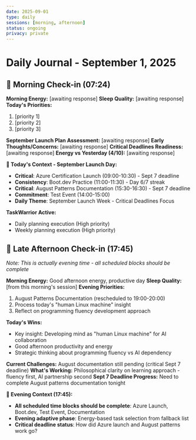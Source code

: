 ```yaml
---
date: 2025-09-01
type: daily
sessions: [morning, afternoon]
status: ongoing
privacy: private
---
```


# Daily Journal - September 1, 2025

## 🌅 Morning Check-in (07:24)
**Morning Energy:** [awaiting response]
**Sleep Quality:** [awaiting response]
**Today's Priorities:**
1. [priority 1]
2. [priority 2] 
3. [priority 3]

**September Launch Plan Assessment:** [awaiting response]
**Early Thoughts/Concerns:** [awaiting response]
**Critical Deadlines Readiness:** [awaiting response]
**Energy vs Yesterday (4/10):** [awaiting response]

**📅 Today's Context - September Launch Day:**
- **Critical**: Azure Certification Launch (09:00-10:30) - Sept 7 deadline
- **Consistency**: Boot.dev Practice (11:00-11:30) - Day 6/7 streak
- **Critical**: August Patterns Documentation (15:30-16:30) - Sept 7 deadline
- **Commitment**: Test Event (14:00-15:00)
- **Daily Theme**: September Launch Week - Critical Deadlines Focus

**TaskWarrior Active:**
- Daily planning execution (High priority)
- Weekly planning execution (High priority)

## 🌆 Late Afternoon Check-in (17:45)
*Note: This is actually evening time - all scheduled blocks should be complete*

**Morning Energy:** Good afternoon energy, productive day
**Sleep Quality:** [from this morning's session] 
**Evening Priorities:**
1. August Patterns Documentation (rescheduled to 19:00-20:00)
2. Process today's "human Linux machine" insight
3. Reflect on programming fluency development approach

**Today's Wins:** 
- Key insight: Developing mind as "human Linux machine" for AI collaboration
- Good afternoon productivity and energy
- Strategic thinking about programming fluency vs AI dependency

**Current Challenges:** August documentation still pending (critical Sept 7 deadline)
**What's Working:** Philosophical clarity on learning approach - fluency first, AI partnership second
**Sept 7 Deadline Progress:** Need to complete August patterns documentation tonight

**📅 Evening Context (17:45):**
- **All scheduled time blocks should be complete**: Azure Launch, Boot.dev, Test Event, Documentation
- **Evening adaptive phase**: Energy-based task selection from fallback list
- **Critical deadline status**: How did Azure launch and August patterns work go?